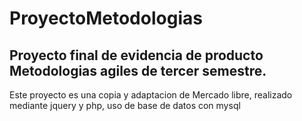 # ProyectoMetodologias
## Proyecto final de evidencia de producto Metodologias agiles de tercer semestre.
Este proyecto es una copia y adaptacion de Mercado libre, realizado mediante jquery y php, uso de base de datos con mysql
